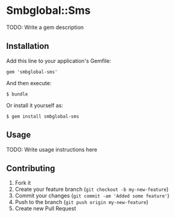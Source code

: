 # Smbglobal::Sms

TODO: Write a gem description

## Installation

Add this line to your application's Gemfile:

    gem 'smbglobal-sms'

And then execute:

    $ bundle

Or install it yourself as:

    $ gem install smbglobal-sms

## Usage

TODO: Write usage instructions here

## Contributing

1. Fork it
2. Create your feature branch (`git checkout -b my-new-feature`)
3. Commit your changes (`git commit -am 'Added some feature'`)
4. Push to the branch (`git push origin my-new-feature`)
5. Create new Pull Request
